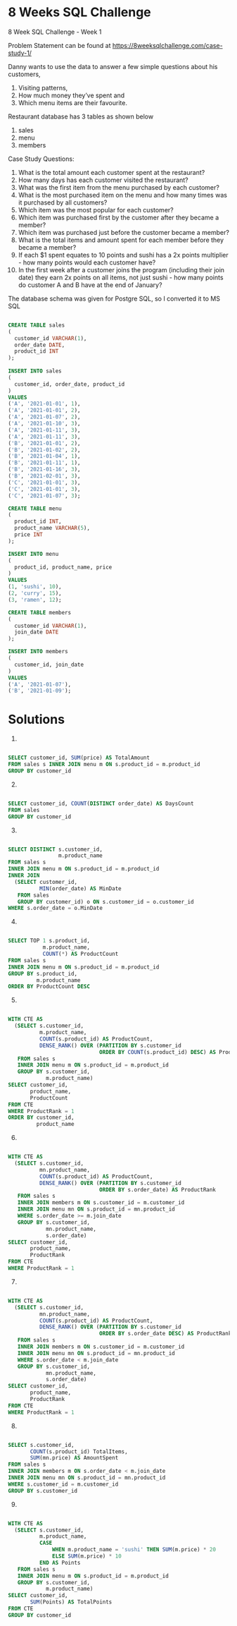 # 8 Weeks SQL Challenge
8 Week SQL Challenge - Week 1

Problem Statement can be found at
https://8weeksqlchallenge.com/case-study-1/

Danny wants to use the data to answer a few simple questions about his customers, 

1. Visiting patterns, 
2. How much money they’ve spent and 
3. Which menu items are their favourite.

Restaurant database has 3 tables as shown below

1. sales
2. menu
3. members

Case Study Questions:

1. What is the total amount each customer spent at the restaurant?
2. How many days has each customer visited the restaurant?
3. What was the first item from the menu purchased by each customer?
4. What is the most purchased item on the menu and how many times was it purchased by all customers?
5. Which item was the most popular for each customer?
6. Which item was purchased first by the customer after they became a member?
7. Which item was purchased just before the customer became a member?
8. What is the total items and amount spent for each member before they became a member?
9. If each $1 spent equates to 10 points and sushi has a 2x points multiplier - how many points would each customer have?
10. In the first week after a customer joins the program (including their join date) they earn 2x points on all items, not just sushi - how many points do customer A and B have at the end of January?

The database schema was given for Postgre SQL, so I converted it to MS SQL

``` sql

CREATE TABLE sales 
(  
  customer_id VARCHAR(1),  
  order_date DATE,  
  product_id INT
);   
  
INSERT INTO sales
(
  customer_id, order_date, product_id
)
VALUES  
('A', '2021-01-01', 1),  
('A', '2021-01-01', 2),  
('A', '2021-01-07', 2),  
('A', '2021-01-10', 3),  
('A', '2021-01-11', 3),  
('A', '2021-01-11', 3),  
('B', '2021-01-01', 2),  
('B', '2021-01-02', 2),  
('B', '2021-01-04', 1),  
('B', '2021-01-11', 1),  
('B', '2021-01-16', 3),  
('B', '2021-02-01', 3),  
('C', '2021-01-01', 3),  
('C', '2021-01-01', 3),  
('C', '2021-01-07', 3);  

CREATE TABLE menu 
(
  product_id INT,  
  product_name VARCHAR(5),  
  price INT
); 

INSERT INTO menu  
(
  product_id, product_name, price
)
VALUES  
(1, 'sushi', 10),  
(2, 'curry', 15),  
(3, 'ramen', 12);   

CREATE TABLE members 
(
  customer_id VARCHAR(1),  
  join_date DATE
); 

INSERT INTO members  
(
  customer_id, join_date
)
VALUES  
('A', '2021-01-07'),  
('B', '2021-01-09');

```

# Solutions

1.
``` sql

SELECT customer_id, SUM(price) AS TotalAmount 
FROM sales s INNER JOIN menu m ON s.product_id = m.product_id 
GROUP BY customer_id

```
2.
``` sql

SELECT customer_id, COUNT(DISTINCT order_date) AS DaysCount
FROM sales
GROUP BY customer_id

```
3.
``` sql

SELECT DISTINCT s.customer_id,
                m.product_name
FROM sales s
INNER JOIN menu m ON s.product_id = m.product_id
INNER JOIN
  (SELECT customer_id,
          MIN(order_date) AS MinDate
   FROM sales
   GROUP BY customer_id) o ON s.customer_id = o.customer_id
WHERE s.order_date = o.MinDate

```

4.
``` sql

SELECT TOP 1 s.product_id,
           m.product_name,
           COUNT(*) AS ProductCount
FROM sales s
INNER JOIN menu m ON s.product_id = m.product_id
GROUP BY s.product_id,
         m.product_name
ORDER BY ProductCount DESC

```
5.
``` sql

WITH CTE AS
  (SELECT s.customer_id,
          m.product_name,
          COUNT(s.product_id) AS ProductCount,
          DENSE_RANK() OVER (PARTITION BY s.customer_id
                             ORDER BY COUNT(s.product_id) DESC) AS ProductRank
   FROM sales s
   INNER JOIN menu m ON s.product_id = m.product_id
   GROUP BY s.customer_id,
            m.product_name)
SELECT customer_id,
       product_name,
       ProductCount
FROM CTE
WHERE ProductRank = 1
ORDER BY customer_id,
         product_name

```
6.
``` sql

WITH CTE AS
  (SELECT s.customer_id,
          mn.product_name,
          COUNT(s.product_id) AS ProductCount,
          DENSE_RANK() OVER (PARTITION BY s.customer_id
                             ORDER BY s.order_date) AS ProductRank
   FROM sales s
   INNER JOIN members m ON s.customer_id = m.customer_id
   INNER JOIN menu mn ON s.product_id = mn.product_id
   WHERE s.order_date >= m.join_date
   GROUP BY s.customer_id,
            mn.product_name,
            s.order_date)
SELECT customer_id,
       product_name,
       ProductRank
FROM CTE
WHERE ProductRank = 1

```
7.
``` sql

WITH CTE AS
  (SELECT s.customer_id,
          mn.product_name,
          COUNT(s.product_id) AS ProductCount,
          DENSE_RANK() OVER (PARTITION BY s.customer_id
                             ORDER BY s.order_date DESC) AS ProductRank
   FROM sales s
   INNER JOIN members m ON s.customer_id = m.customer_id
   INNER JOIN menu mn ON s.product_id = mn.product_id
   WHERE s.order_date < m.join_date
   GROUP BY s.customer_id,
            mn.product_name,
            s.order_date)
SELECT customer_id,
       product_name,
       ProductRank
FROM CTE
WHERE ProductRank = 1

```
8.
``` sql

SELECT s.customer_id,
       COUNT(s.product_id) TotalItems,
       SUM(mn.price) AS AmountSpent
FROM sales s
INNER JOIN members m ON s.order_date < m.join_date
INNER JOIN menu mn ON s.product_id = mn.product_id
WHERE s.customer_id = m.customer_id
GROUP BY s.customer_id

```
9.
``` sql

WITH CTE AS
  (SELECT s.customer_id,
          m.product_name,
          CASE
              WHEN m.product_name = 'sushi' THEN SUM(m.price) * 20
              ELSE SUM(m.price) * 10
          END AS Points
   FROM sales s
   INNER JOIN menu m ON s.product_id = m.product_id
   GROUP BY s.customer_id,
            m.product_name)
SELECT customer_id,
       SUM(Points) AS TotalPoints
FROM CTE
GROUP BY customer_id

```
